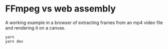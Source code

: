 # FFmpeg vs web assembly

A working example in a browser of extracting frames from an mp4 video file and rendering it on a canvas.

```
yarn
yarn dev
```
